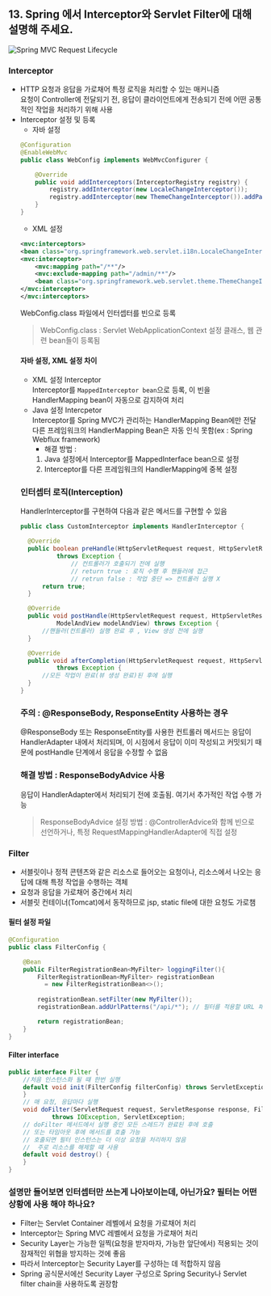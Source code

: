 ## 13. Spring 에서 Interceptor와 Servlet Filter에 대해 설명해 주세요.
![Spring MVC Request Lifecycle](https://img1.daumcdn.net/thumb/R800x0/?scode=mtistory2&fname=https%3A%2F%2Ft1.daumcdn.net%2Fcfile%2Ftistory%2F992590395ABF406F18)
### Interceptor

- HTTP 요청과 응답을 가로채어 특정 로직을 처리할 수 있는 매커니즘    
  요청이 Controller에 전달되기 전, 응답이 클라이언트에게 전송되기 전에 어떤 공통적인 작업을 처리하기 위해 사용
- Interceptor 설정 및 등록
    - 자바 설정
    ```java
    @Configuration
    @EnableWebMvc
    public class WebConfig implements WebMvcConfigurer {

	    @Override
	    public void addInterceptors(InterceptorRegistry registry) {
		    registry.addInterceptor(new LocaleChangeInterceptor());
		    registry.addInterceptor(new ThemeChangeInterceptor()).addPathPatterns("/**").excludePathPatterns("/admin/**");
	    }
    }
    ```
    - XML 설정
    ```XML
    <mvc:interceptors>
	<bean class="org.springframework.web.servlet.i18n.LocaleChangeInterceptor"/>
	<mvc:interceptor>
		<mvc:mapping path="/**"/>
		<mvc:exclude-mapping path="/admin/**"/>
		<bean class="org.springframework.web.servlet.theme.ThemeChangeInterceptor"/>
	</mvc:interceptor>
    </mvc:interceptors>
    ```
    WebConfig.class 파일에서 인터셉터를 빈으로 등록   
    > WebConfig.class : Servlet WebApplicationContext 설정 클래스, 웹 관련 bean들이 등록됨
    #### 자바 설정, XML 설정 차이   
    - XML 설정 Interceptor    
    Interceptor를 `MappedInterceptor bean`으로 등록, 이 빈을 HandlerMapping bean이 자동으로 감지하여 처리
    - Java 설정 Intercpetor   
    Interceptor를 Spring MVC가 관리하는 HandlerMapping Bean에만 전달   
    다른 프레임워크의 HandlerMapping Bean은 자동 인식 못함(ex : Spring Webflux framework)    
      - 해결 방법 :    
      1. Java 설정에서 Interceptor를 MappedInterface bean으로 설정
      2. Interceptor를 다른 프레임워크의 HandlerMapping에 중복 설정 
    ### 인터셉터 로직(Interception)
    HandlerInterceptor를 구현하여 다음과 같은 메서드를 구현할 수 있음
    ```java
    public class CustomInterceptor implements HandlerInterceptor {
 
      @Override
      public boolean preHandle(HttpServletRequest request, HttpServletResponse response, Object handler)
              throws Exception {
                  // 컨트롤러가 호출되기 전에 실행
                  // return true : 로직 수행 후 핸들러에 접근
                  // retrun false : 작업 중단 => 컨트롤러 실행 X
          return true;
      }
   
      @Override
      public void postHandle(HttpServletRequest request, HttpServletResponse response, Object handler,
              ModelAndView modelAndView) throws Exception {
          //핸들러(컨트롤러) 실행 완료 후 , View 생성 전에 실행
      }
   
      @Override
      public void afterCompletion(HttpServletRequest request, HttpServletResponse response, Object handler, Exception ex)
              throws Exception {
          //모든 작업이 완료(뷰 생성 완료)된 후에 실행
      }    
    }
    ```
    ### 주의 :  @ResponseBody, ResponseEntity 사용하는 경우
    @ResponseBody 또는 ResponseEntity를 사용한 컨트롤러 메서드는 응답이 HandlerAdapter 내에서 처리되며, 이 시점에서 응답이 이미 작성되고 커밋되기 때문에 postHandle 단계에서 응답을 수정할 수 없음
    ### 해결 방법 : ResponseBodyAdvice 사용
    응답이 HandlerAdapter에서 처리되기 전에 호출됨. 여기서 추가적인 작업 수행 가능    
    > ResponseBodyAdvice 설정 방법 : @ControllerAdvice와 함께 빈으로 선언하거나, 특정 RequestMappingHandlerAdapter에 직접 설정

### Filter
- 서블릿이나 정적 콘텐츠와 같은 리소스로 들어오는 요청이나, 리소스에서 나오는 응답에 대해 특정 작업을 수행하는 객체
- 요청과 응답을 가로채어 중간에서 처리
- 서블릿 컨테이너(Tomcat)에서 동작하므로 jsp, static file에 대한 요청도 가로챔
#### 필터 설정 파일
```java
@Configuration
public class FilterConfig {

    @Bean
    public FilterRegistrationBean<MyFilter> loggingFilter(){
        FilterRegistrationBean<MyFilter> registrationBean 
          = new FilterRegistrationBean<>();
        
        registrationBean.setFilter(new MyFilter());
        registrationBean.addUrlPatterns("/api/*"); // 필터를 적용할 URL 패턴

        return registrationBean;
    }
}
```
#### Filter interface
```java
public interface Filter {
    //처음 인스턴스화 될 떄 한번 실행
    default void init(FilterConfig filterConfig) throws ServletException {
    }
    // 매 요청, 응답마다 실행
    void doFilter(ServletRequest request, ServletResponse response, FilterChain chain)
            throws IOException, ServletException;
    // doFilter 메서드에서 실행 중인 모든 스레드가 완료된 후에 호출
    // 또는 타임아웃 후에 메서드를 호출 가능
    // 호출되면 필터 인스턴스는 더 이상 요청을 처리하지 않음
    //  주로 리소스를 해제할 떄 사용
    default void destroy() {
    }
}
```
### 설명만 들어보면 인터셉터만 쓰는게 나아보이는데, 아닌가요? 필터는 어떤 상황에 사용 해야 하나요?
- Filter는 Servlet Container 레벨에서 요청을 가로채어 처리
- Interceptor는 Spring MVC 레벨에서 요청을 가로채어 처리
- Security Layer는 가능한 일찍(요청을 받자마자, 가능한 앞단에서) 적용되는 것이 잠재적인 위협을 방지하는 것에 좋음
- 따라서 Interceptor는 Security Layer를 구성하는 데 적합하지 않음
- Spring 공식문서에선 Security Layer 구성으로 Spring Security나 Servlet filter chain을 사용하도록 권장함
